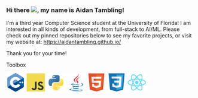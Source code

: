 ### Hi there <img src = "https://raw.githubusercontent.com/MartinHeinz/MartinHeinz/master/wave.gif" width="30px">, my name is Aidan Tambling!

I'm a third year Computer Science student at the University of Florida! I am interested in all kinds of development, from full-stack to AI/ML. Please check out my pinned repositories below to see my favorite projects, or visit my website at: https://aidantambling.github.io/

Thank you for your time!

Toolbox

<img src="https://github.com/devicons/devicon/blob/master/icons/cplusplus/cplusplus-original.svg" alt="C++ logo" width="50" height="50"> <img 
src="https://github.com/devicons/devicon/blob/master/icons/javascript/javascript-original.svg" alt="JavaScript logo" width="50" height="50"> <img 
src="https://github.com/devicons/devicon/blob/master/icons/python/python-original.svg" alt="Python logo" width="50" height="50"> <img 
src="https://github.com/devicons/devicon/blob/master/icons/java/java-original.svg" alt="Java logo" width="50" height="50"> <img 
src="https://github.com/devicons/devicon/blob/master/icons/html5/html5-original.svg" alt="HTML5 logo" width="50" height="50"> <img 
src="https://github.com/devicons/devicon/blob/master/icons/css3/css3-original.svg" alt="CSS logo" width="50" height="50"> <img 
src="https://github.com/devicons/devicon/blob/master/icons/react/react-original.svg" alt="React logo" width="50" height="50">

<!--
**aidantambling/aidantambling** is a ✨ _special_ ✨ repository because its `README.md` (this file) appears on your GitHub profile.

Here are some ideas to get you started:

- 🔭 I’m currently working on ...
- 🌱 I’m currently learning ...
- 👯 I’m looking to collaborate on ...
- 🤔 I’m looking for help with ...
- 💬 Ask me about ...
- 📫 How to reach me: ...
- 😄 Pronouns: ...
- ⚡ Fun fact: ...
-->
